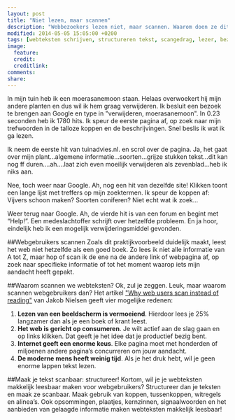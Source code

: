 ```yaml
---
layout: post
title: "Niet lezen, maar scannen"
description: "Webbezoekers lezen niet, maar scannen. Waarom doen ze dit? Hoe pas je je webteksten daar op aan?. "
modified: 2014-05-05 15:05:00 +0200
tags: [webteksten schrijven, structureren tekst, scangedrag, lezer, bezoeker]
image:
  feature: 
  credit: 
  creditlink: 
comments: 
share:
---
```

In mijn tuin heb ik een moerasanemoon staan. Helaas overwoekert hij
mijn andere planten en dus wil ik hem graag verwijderen. Ik besluit
een bezoek te brengen aan Google en type in "verwijderen, moerasanemoon". In 0.23 seconden heb ik 1780 hits. Ik speur de eerste pagina af, op
zoek naar mijn trefwoorden in de talloze koppen en de
beschrijvingen. Snel beslis ik wat ik ga lezen.

Ik neem de eerste hit van tuinadvies.nl. en scrol over de pagina. Ja, het
gaat over mijn plant…algemene informatie…soorten…grijze stukken
tekst…dit kan nog ff duren….ah….laat zich even moeilijk verwijderen
als zevenblad…heb ik niks aan.

Nee, toch weer naar Google. Ah, nog een hit van dezelfde site! Klikken
toont een lange lijst met treffers op mijn zoektermen. Ik speur de
koppen af: Vijvers schoon maken? Soorten coniferen? Niet echt wat ik zoek...

Weer terug naar Google. Ah, de vierde hit is van een forum en begint
met “Help!”. Een medeslachtoffer schrijft over hetzelfde probleem. En
ja hoor, eindelijk heb ik een mogelijk verwijderingsmiddel gevonden.



##Webgebruikers scannen
Zoals dit praktijkvoorbeeld duidelijk maakt, leest het web niet
hetzelfde als een goed boek. Zo lees ik niet alle informatie van A tot
Z, maar hop of scan ik de ene na de andere link of webpagina af, op
zoek naar specifieke informatie of tot het moment waarop iets mijn
aandacht heeft gepakt.


##Waarom scannen we webteksten?
Ok, zul je zeggen. Leuk, maar waarom scannen webgebruikers dan?
Het artikel
<a href="http://www.nngroup.com/articles/why-web-users-scan-instead-reading/">"Why web users scan instead of reading"</a>
van Jakob Nielsen geeft vier mogelijke redenen:

1.	**Lezen van een beeldscherm is vermoeiend**. Hierdoor lees je 25%
      langzamer dan als je een boek of krant leest.  
2.	**Het web is gericht op consumeren**. Je wilt actief aan de slag
      gaan en op links klikken. Dat geeft je het idee dat je
      productief bezig bent.  
3.	 **Internet geeft een enorme keus**. Elke pagina moet met honderden
       of miljoenen andere pagina’s concurreren om jouw aandacht.  
4.	**De moderne mens heeft weinig tijd**. Als je het druk hebt, wil je
      geen enorme lappen tekst lezen.  


##Maak je tekst scanbaar: structureer!
Kortom, wil je je webteksten makkelijk leesbaar maken voor webgebruikers? Structureer dan je teksten en maak ze scanbaar. 
Maak gebruik van koppen, tussenkoppen, witregels en alinea’s. Ook
opsommingen, plaatjes, kernzinnen, signaalwoorden en het aanbieden van
gelaagde informatie maken webteksten makkelijk leesbaar!



